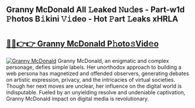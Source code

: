 ## Granny McDonald All 𝙻eaked 𝙽u𝚍es - Part-w1d 𝙿hotos B𝚒kini 𝚅𝚒deo - Hot 𝙿art 𝙻eaks xHRLA

# <h2><a href="http://ld1vo4r.urlbe.top/?page=Granny+McDonald">🔗🔗👉👉 Granny McDonald P𝚑oto𝚜Vid𝚎o</a></h2>

[![Granny McDonald](https://i.imgur.com/eBuTRDB.gif)](http://ld1vo4r.urlbe.top/?page=Granny+McDonald)
Granny McDonald, an enigmatic and complex personage, defies simple labels. Her unorthodox approach to building a web persona has magnetized and offended observers, generating debates on artistic expression, privacy, and the intricacies of virtual societies. Though her next moves are unclear, her influence on the digital world is indisputable. Fueled by an unyielding resolve and undeniable captivation, Granny McDonald impact on digital media is revolutionary.
